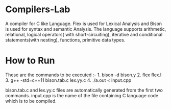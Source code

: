 # Compilers-Lab
A compiler for C like Language.
Flex is used for Lexical Analysis and Bison is used for syntax and semantic Analysis.
The language supports arithmetic, relational, logical operators( with short-circuiting), iterative and conditional statements(with nesting), functions, primitive data types.


# How to Run
These are the commands to be executed :-
      1. bison -d bison.y 
      2. flex flex.l
      3. g++ -std=c++11 bison.tab.c lex.yy.c
      4. ./a.out < input.cpp
      
bison.tab.c and lex.yy.c files are automatically generated from the first two commands.
input.cpp is the name of the file containing C language code which is to be compiled.


